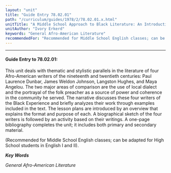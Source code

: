 ```yaml
---
layout: "unit"
title: "Guide Entry 78.02.01"
path: "/curriculum/guides/1978/2/78.02.01.x.html"
unitTitle: "A Middle School Approach to Black Literature: An Introduction to Dunbar, Johnson, Hughes, and Angelou"
unitAuthor: "Ivory Erkerd"
keywords: "General Afro-American Literature"
recommendedFor: "Recommended for Middle School English classes; can be adapted for High School students in English I and II)."
---
```

<body>
<hr/>
<h4>
Guide Entry to 78.02.01:
</h4>
This unit deals with thematic and stylistic parallels in the literature of four Afro-American writers of the nineteenth and twentieth centuries: Paul Laurence Dunbar, James Weldon Johnson, Langston Hughes, and Maya Angelou.  The two major areas of comparison are the use of local dialect and the portrayal of the folk preacher as a source of power and coherence in the community he served.  The narrative discusses these four writers of the Black Experience and briefly analyzes their work through examples included in the text. The lesson plans are introduced by an overview that explains the format and purpose of each.  A biographical sketch of the four writers is followed by an activity based on their writings.  A one-page bibliography completes the unit; it includes both primary and secondary material.
<p>
(Recommended for Middle School English classes; can be adapted for High School students in English I and II).
</p>
<p>
<b>
<i>
Key Words
</i>
</b>
<br/>
</p>
<p>
<i>
General Afro-American Literature
</i>
</p>
</body>
